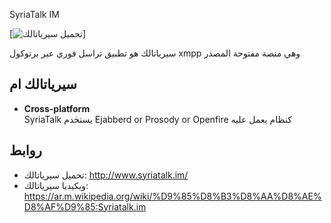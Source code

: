SyriaTalk IM

[![تحميل سيرياتالك](http://www.syriatalk.im/images/logo.png)]

سيرياتالك هو تطبيق تراسل فوري عبر برتوكول xmpp وهي منصة مفتوحة المصدر


سيرياتالك ام
------------

- **Cross-platform**  
  SyriaTalk يستخدم Ejabberd or Prosody or Openfire كنظام يعمل عليه


روابط
-----

- تحميل سيرياتالك: http://www.syriatalk.im/
- ويكيديا سيرياتالك: https://ar.m.wikipedia.org/wiki/%D9%85%D8%B3%D8%AA%D8%AE%D8%AF%D9%85:Syriatalk.im
